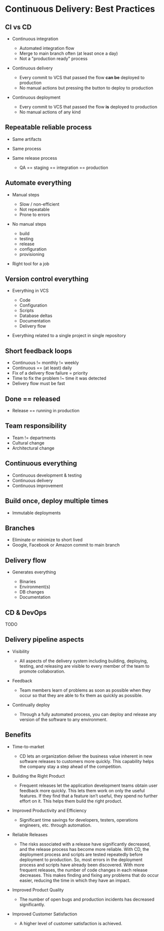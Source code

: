 Continuous Delivery: Best Practices
===================================

CI vs CD
--------

* Continuous integration

  * Automated integration flow
  * Merge to main branch often (at least once a day)
  * Not a "production ready" process

* Continuous delivery

  * Every commit to VCS that passed the flow **can be** deployed to production
  * No manual actions but pressing the button to deploy to production

* Continuous deployment

  * Every commit to VCS that passed the flow **is** deployed to production
  * No manual actions of any kind

Repeatable reliable process
---------------------------

* Same artifacts
* Same process
* Same release process

  * QA == staging == integration == production

Automate everything
-------------------

* Manual steps

  * Slow / non-efficient
  * Not repeatable
  * Prone to errors

* No manual steps

  * build
  * testing
  * release
  * configuration
  * provisioning

* Right tool for a job

Version control everything
--------------------------

* Everything in VCS

  * Code
  * Configuration
  * Scripts
  * Database deltas
  * Documentation
  * Delivery flow

* Everything related to a single project in single repository

Short feedback loops
--------------------

* Continuous != monthly != weekly
* Continuous == (at least) daily
* Fix of a delivery flow failure = priority
* Time to fix the problem !~ time it was detected
* Delivery flow must be fast

Done == released
----------------

* Release == running in production

Team responsibility
-------------------

* Team != departments
* Cultural change
* Architectural change

Continuous everything
---------------------

* Continuous development & testing
* Continuous delivery
* Continuous improvement

Build once, deploy multiple times
---------------------------------

* Immutable deployments

Branches
--------

* Eliminate or minimize to short lived
* Google, Facebook or Amazon commit to main branch

Delivery flow
-------------

* Generates everything

  * Binaries
  * Environment(s)
  * DB changes
  * Documentation

CD & DevOps
-----------

TODO

Delivery pipeline aspects
-------------------------

* Visibility

  * All aspects of the delivery system including building, deploying, testing, and releasing are visible to every member of the team to promote collaboration.

* Feedback

  * Team members learn of problems as soon as possible when they occur so that they are able to fix them as quickly as possible.

* Continually deploy

  * Through a fully automated process, you can deploy and release any version of the software to any environment.

Benefits
--------

* Time-to-market

  * CD lets an organization deliver the business value inherent in new software releases to customers more quickly. This capability helps the company stay a step ahead of the competition.

* Building the Right Product

  * Frequent releases let the application development teams obtain user feedback more quickly. This lets them work on only the useful features. If they find that a feature isn’t useful, they spend no further effort on it. This helps them build the right product.

* Improved Productivity and Efficiency

  * Significant time savings for developers, testers, operations engineers, etc. through automation.

* Reliable Releases

  * The risks associated with a release have significantly decreased, and the release process has become more reliable. With CD, the deployment process and scripts are tested repeatedly before deployment to production. So, most errors in the deployment process and scripts have already been discovered. With more frequent releases, the number of code changes in each release decreases. This makes finding and fixing any problems that do occur easier, reducing the time in which they have an impact.

* Improved Product Quality

  * The number of open bugs and production incidents has decreased significantly.

* Improved Customer Satisfaction

  * A higher level of customer satisfaction is achieved.